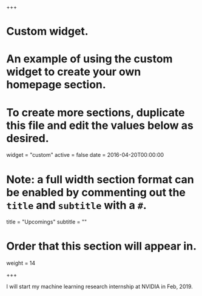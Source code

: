 +++
# Custom widget.
# An example of using the custom widget to create your own homepage section.
# To create more sections, duplicate this file and edit the values below as desired.
widget = "custom"
active = false
date = 2016-04-20T00:00:00

# Note: a full width section format can be enabled by commenting out the `title` and `subtitle` with a `#`.
title = "Upcomings"
subtitle = ""

# Order that this section will appear in.
weight = 14

+++

I will start my machine learning research internship at NVIDIA in Feb, 2019.
